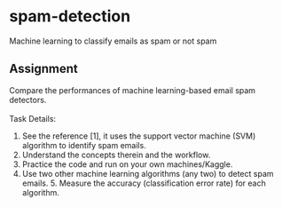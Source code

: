 # spam-detection
Machine learning to classify emails as spam or not spam

## Assignment

Compare the performances of machine learning-based email spam detectors.
<br><br>
Task Details:
1. See the reference [1], it uses the support vector machine (SVM) algorithm to identify spam emails.
2. Understand the concepts therein and the workflow.
3. Practice the code and run on your own machines/Kaggle.
4. Use two other machine learning algorithms (any two) to detect spam emails. 5. Measure the accuracy (classification error rate) for each algorithm.
